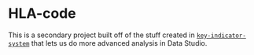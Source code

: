 # HLA-code

This is a secondary project built off of the stuff created in [``key-indicator-system``](https://github.com/texas-mcallen-mission/key-indicator-system) that lets us do more advanced analysis in Data Studio.
